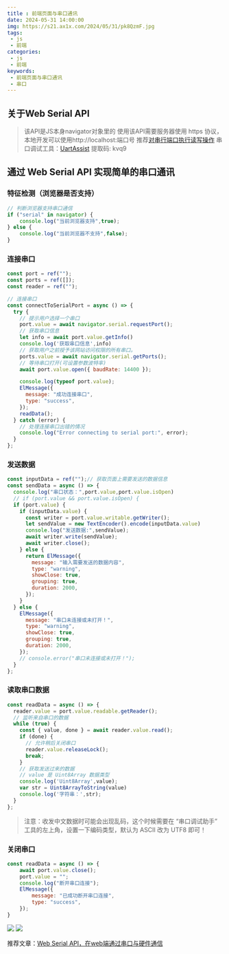 ```yaml
---
title : 前端页面与串口通讯
date: 2024-05-31 14:00:00
img: https://s21.ax1x.com/2024/05/31/pk8QzmF.jpg
tags:
 - js
 - 前端
categories: 
 - js
 - 前端
keywords:
 - 前端页面与串口通讯
 - 串口
---
```


## 关于Web Serial API
> 该API是JS本身navigator对象里的
> 使用该API需要服务器使用 https 协议，本地开发可以使用http://localhost:端口号
> 推荐[对串行端口执行读写操作](https://developer.chrome.com/docs/capabilities/serial?hl=zh-cn)
> 串口调试工具：[UartAssist](https://pan.baidu.com/s/1POnf_cbsa3oOBDl1dkd7HQ?pwd=kvq9)  提取码: kvq9

## 通过 Web Serial API 实现简单的串口通讯
### 特征检测（浏览器是否支持）
```js
// 判断浏览器支持串口通信
if ("serial" in navigator) {
    console.log("当前浏览器支持",true);
} else {
    console.log("当前浏览器不支持",false);
}
```

### 连接串口
```js
const port = ref("");
const ports = ref([]);
const reader = ref("");

// 连接串口
const connectToSerialPort = async () => {
  try {
    // 提示用户选择一个串口
    port.value = await navigator.serial.requestPort();
    // 获取串口信息
    let info = await port.value.getInfo()
    console.log('获取串口信息',info)
    // 获取用户之前授予该网站访问权限的所有串口。
    ports.value = await navigator.serial.getPorts();
    // 等待串口打开(可设置参数波特率)
    await port.value.open({ baudRate: 14400 });

    console.log(typeof port.value);
    ElMessage({
      message: "成功连接串口",
      type: "success",
    });
    readData();
  } catch (error) {
    // 处理连接串口出错的情况
    console.log("Error connecting to serial port:", error);
  }
};

```

### 发送数据
```js
const inputData = ref("");// 获取页面上需要发送的数据信息
const sendData = async () => {
  console.log("串口状态：",port.value,port.value.isOpen)
  // if (port.value && port.value.isOpen) {
  if (port.value) {
    if (inputData.value) {
      const writer = port.value.writable.getWriter();
      let sendValue = new TextEncoder().encode(inputData.value)
      console.log("发送数据:",sendValue);
      await writer.write(sendValue);
      await writer.close();
    } else {
      return ElMessage({
        message: "输入需要发送的数据内容",
        type: "warning",
        showClose: true,
        grouping: true,
        duration: 2000,
      });
    }
  } else {
    ElMessage({
      message: "串口未连接或未打开！",
      type: "warning",
      showClose: true,
      grouping: true,
      duration: 2000,
    });
    // console.error("串口未连接或未打开！");
  }
};

```


### 读取串口数据
```js
const readData = async () => {
  reader.value = port.value.readable.getReader();
  // 监听来自串口的数据
  while (true) {
    const { value, done } = await reader.value.read();
    if (done) {
      // 允许稍后关闭串口
      reader.value.releaseLock();
      break;
    }
    // 获取发送过来的数据
    // value 是 Uint8Array 数据类型
    console.log('Uint8Array',value);
    var str = Uint8ArrayToString(value)
    console.log('字符串：',str);
  }
};

```

> 注意：收发中文数据时可能会出现乱码，这个时候需要在 “串口调试助手” 工具的左上角，设置一下编码类型，默认为 ASCII 改为 UTF8 即可！


### 关闭串口
```js
const readData = async () => {
    await port.value.close();
    port.value = "";
    console.log("断开串口连接");
    ElMessage({
        message: "已成功断开串口连接",
        type: "success",
    });
}
```

![](./1.png)
![](./2.png)

推荐文章：[Web Serial API，在web端通过串口与硬件通信](https://blog.csdn.net/weixin_43155762/article/details/116888996)